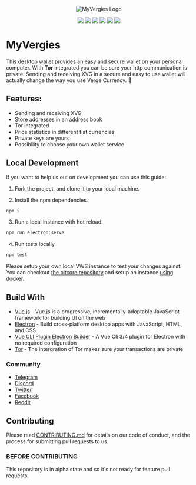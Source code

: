 <p align="center"><img src="https://raw.githubusercontent.com/vergecurrency/MyVergies/master/readme-header.png" alt="MyVergies Logo"></p>

<p align="center">
  <a href="https://github.com/vergecurrency/MyVergies/actions" target="_blank"><img src="https://github.com/vergecurrency/MyVergies/workflows/CICD/badge.svg"></a>
  <img src="https://img.shields.io/badge/status-pre--alpha-red.svg">
  <img src="https://img.shields.io/badge/macOS-^10.14-blue.svg">
  <img src="https://img.shields.io/badge/Windows-^10-lightblue.svg">
  <img src="https://img.shields.io/badge/Ubuntu-^18.04-orange.svg">
  <img src="https://img.shields.io/badge/license-MIT-blue.svg">
</p>

#  MyVergies

This desktop wallet provides an easy and secure wallet on your personal computer. With **Tor** integrated you can be sure your http communication is private. Sending and receiving XVG in a secure and easy to use wallet will actually change the way you use Verge Currency. 💪

## Features:

* Sending and receiving XVG
* Store addresses in an address book
* Tor integrated
* Price statistics in different fiat currencies
* Private keys are yours
* Possibility to choose your own wallet service

## Local Development

If you want to help us out on development you can use this guide:

1. Fork the project, and clone it to your local machine.

2. Install the npm dependencies.
``` bash
npm i
```

3. Run a local instance with hot reload.
```bash
npm run electron:serve
```

4. Run tests locally.
```bash
npm test
```

Please setup your own local VWS instance to test your changes against. You can checkout [the bitcore repository](https://github.com/vergecurrency/bitcore) and setup an instance [using docker](https://github.com/vergecurrency/bitcore/blob/master/Docker.md).

## Build With

* [Vue.js](https://github.com/vuejs/vue) - Vue.js is a progressive, incrementally-adoptable JavaScript framework for building UI on the web
* [Electron](https://github.com/github/electron) - Build cross-platform desktop apps with JavaScript, HTML, and CSS
* [Vue CLI Plugin Electron Builder](https://github.com/nklayman/vue-cli-plugin-electron-builder) - A Vue Cli 3/4 plugin for Electron with no required configuration
* [Tor](https://www.torproject.org) - The intergration of Tor makes sure your transactions are private

### Community

* [Telegram](https://t.me/VERGExvg)
* [Discord](https://discord.gg/vergecurrency)
* [Twitter](https://www.twitter.com/vergecurrency)
* [Facebook](https://www.facebook.com/VERGEcurrency/)
* [Reddit](https://www.reddit.com/r/vergecurrency/)

## Contributing

Please read [CONTRIBUTING.md](CONTRIBUTING.md) for details on our code of conduct, and the process for submitting pull requests to us.

### BEFORE CONTRIBUTING

This repository is in alpha state and so it's not ready for feature pull requests.
